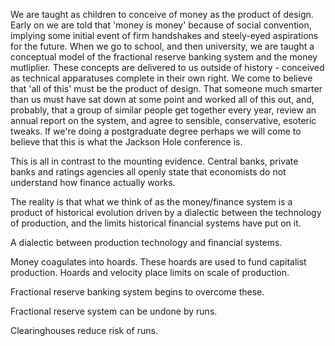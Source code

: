 We are taught as children to conceive of money as the product of design. Early on we are told that 'money is money' because of social convention, implying some initial event of firm handshakes and steely-eyed aspirations for the future. When we go to school, and then university, we are taught a conceptual model of the fractional reserve banking system and the money mutliplier. These concepts are delivered to us outside of history - conceived as technical apparatuses complete in their own right. We come to believe that 'all of this' must be the product of design. That someone much smarter than us must have sat down at some point and worked all of this out, and, probably, that a group of similar people get together every year, review an annual report on the system, and agree to sensible, conservative, esoteric tweaks. If we're doing a postgraduate degree perhaps we will come to believe that this is what the Jackson Hole conference is.

This is all in contrast to the mounting evidence. Central banks, private banks and ratings agencies all openly state that economists do not understand how finance actually works.

The reality is that what we think of as the money/finance system is a product of historical evolution driven by a dialectic between the technology of production, and the limits historical financial systems have put on it.

A dialectic between production technology and financial systems.



Money coagulates into hoards. These hoards are used to fund capitalist production.
Hoards and velocity place limits on scale of production.

Fractional reserve banking system begins to overcome these.

Fractional reserve system can be undone by runs.

Clearinghouses reduce risk of runs.

